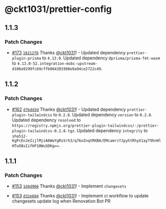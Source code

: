 # @ckt1031/prettier-config

## 1.1.3

### Patch Changes

- [#173](https://github.com/ckt1031/nodejs-config/pull/173) [`18212f8`](https://github.com/ckt1031/nodejs-config/commit/18212f870358f45426230127a85acefe9dcf80de) Thanks [@ckt1031](https://github.com/ckt1031)! - Updated dependency `prettier-plugin-prisma` to `4.13.0`.
  Updated dependency `@prisma/prisma-fmt-wasm` to `4.13.0-52.integration-mobc-upstream-d100a9299fcb9cffb064301998e9a94ce2722c49`.

## 1.1.2

### Patch Changes

- [#162](https://github.com/ckt1031/nodejs-config/pull/162) [`d7bdd3d`](https://github.com/ckt1031/nodejs-config/commit/d7bdd3d4944374f38f0f91e2dffa62ea48d7376b) Thanks [@ckt1031](https://github.com/ckt1031)! - Updated dependency `prettier-plugin-tailwindcss` to `0.2.8`.
  Updated dependency `version` to `0.2.8`.
  Updated dependency `resolved` to `https://registry.npmjs.org/prettier-plugin-tailwindcss/-/prettier-plugin-tailwindcss-0.2.8.tgz`.
  Updated dependency `integrity` to `sha512-KgPcEnJeIijlMjsA6WwYgRs5rh3/q76oInqtMXBA/EMcamrcYJpyhtRhyX1ayT9hnHlHTuO8sIifHF10WuSDKg==`.

## 1.1.1

### Patch Changes

- [#153](https://github.com/ckt1031/nodejs-config/pull/153) [`1d4d966`](https://github.com/ckt1031/nodejs-config/commit/1d4d966cc4a34dafafe6df4aae75b46f3de8add2) Thanks [@ckt1031](https://github.com/ckt1031)! - Implement `changesets`

- [#153](https://github.com/ckt1031/nodejs-config/pull/153) [`d32e684`](https://github.com/ckt1031/nodejs-config/commit/d32e684147b69313af3301188980555043e09b61) Thanks [@ckt1031](https://github.com/ckt1031)! - Implement ci workflow to update changesets update log when Renovation Bot PR
